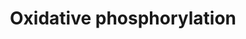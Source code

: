 ---
annotations:
- type: Pathway Ontology
  value: oxidative phosphorylation pathway
authors:
- MaintBot
- Fehrhart
description: ''
last-edited: 2019-09-17
organisms:
- Pan troglodytes
redirect_from:
- /index.php/Pathway:WP876
- /instance/WP876
schema-jsonld:
- '@context': https://schema.org/
  '@id': https://wikipathways.github.io/pathways/WP876.html
  '@type': Dataset
  creator:
    '@type': Organization
    name: WikiPathways
  description: ''
  keywords:
  - NDUFA8
  - ASHI
  - Hydrogen
  - KFYI
  - NDUFV2
  - ATP5B
  - ATP5F1
  - NDUFA5
  - NDUFB1
  - NDUFA7
  - NDUFS3
  - ND3
  - NDUFA3
  - NDUFS4
  - ATP6
  - ATP5O
  - NDUFS6
  - LOC727762
  - ATP6AP2
  - ND1
  - B14.5b
  - ATP5H
  - ATP5L
  - ND6
  - ND5
  - COX3_PANTR
  - NDUFS7
  - NDUFAB1
  - NADH
  - ATP5G2
  - NDUFV1
  - ND2
  - ATP
  - ND4
  - NDUFB10
  - ADP
  - ATP5I
  - NDUFS5
  - NDUFS1
  - NDUFB9
  - NDUFS2
  - NDUFB5
  - NDUFA4
  - ATP5E
  - ATP5J2
  - ND4L
  - NDUFA2
  - NDUFV3
  - ATP6_PANTR
  - NDUFB4
  - NDUFA11
  - ATP5D
  - NAD
  - ATP5G3
  - B17
  - NDUFB2
  - ATP5G1
  - NDUFA6
  - NUOMS
  - NDUFA10
  - ATP5A1
  - GZMB
  - NDUFA9
  - ATP6AP1
  - NDUFB7
  - ATP5J
  - ATP5S
  - NDUFS8
  license: CC0
  name: Oxidative phosphorylation
seo: CreativeWork
title: Oxidative phosphorylation
wpid: WP876
---